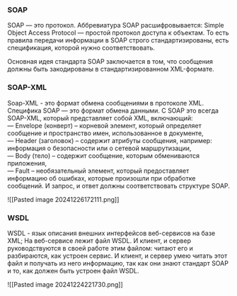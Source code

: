 ### SOAP
SOAP — это протокол. Аббревиатура SOAP расшифровывается: Simple Object Access Protocol — простой протокол доступа к объектам. То есть правила передачи информации в SOAP строго стандартизированы, есть спецификация, которой нужно соответствовать.

Основная идея стандарта SOAP заключается в том, что сообщения должны быть закодированы в стандартизированном XML-формате.

### SOAP-XML
Soap-XML - это формат обмена сообщениями в протоколе XML.
Специфика SOAP — это формат обмена данными. С SOAP это всегда SOAP-XML, который представляет собой XML, включающий:   
	— Envelope (конверт) – корневой элемент, который определяет сообщение и пространство имен, использованное в документе,   
    — Header (заголовок) – содержит атрибуты сообщения, например: информация о безопасности или о сетевой маршрутизации,   
    — Body (тело) – содержит сообщение, которым обмениваются приложения,   
    — Fault – необязательный элемент, который предоставляет информацию об ошибках, которые произошли при обработке сообщений. И запрос, и ответ должны соответствовать структуре SOAP.

![[Pasted image 20241226172111.png]]

### WSDL
WSDL - язык описания внешних интерфейсов веб-сервисов на базе XML;
На веб-сервисе лежит файл WSDL. И клиент, и сервер руководствуются в своей работе этим файлом: читают его и разбираются, как устроен сервис. И клиент, и сервер умею читать этот файл и получать из него информацию, так как они знают стандарт SOAP и то, как должен быть устроен файл WSDL.

![[Pasted image 20241224221730.png]]
